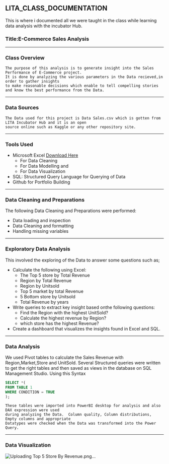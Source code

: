 ##  LITA_CLASS_DOCUMENTATION
This is where i documented all we were taught in the class while learning data analysis with the incubator Hub.   
### Title:E-Commerce Sales Analysis
---
### Class Overview
    The purpose of this analysis is to generate insight into the Sales Performance of E-Commerce project.
    It is done by analyzing the various parameters in the Data recieved,in order to gather insights
    to make reasonable decisions which enable to tell compelling stories and know the best performance from the Data.
---      
### Data Sources
    The Data used for this project is Data Sales.csv which is gotten from LITA Incubator Hub and it is an open 
    source online such as Kaggle or any other repository site.
---  
### Tools Used
- Microsoft Excel [Download Here](https://www.microsoft.com)
    - For Data Cleaning
    - For Data Modelling and
    - For Data Visualization
- SQL: Structured Query Language for Querying of Data
- Github for Portfolio Building
 --- 
### Data Cleaning and Preparations
The following Data Cleaning and Preparations were performed:
  - Data loading and inspection
  - Data Cleaning and formatting
  - Handling missing variables
---
### Exploratory Data Analysis
This involved the exploring of the Data to answer some questions such as;
 - Calculate the following using Excel:
   - The Top 5 store by Total Revenue
   - Region by Total Revenue
   - Region by Unitsold
   - Top 5 market by total Revenue
   - 5 Bottom store by Unitsold
   - Total Revenue by years
- Write queries to extract key insight based onthe following questions:
   - Find the Region with the highest UnitSold?
   - Calculate the highest revenue by Region?
   - which store has the highest Revenue?
- Create a dashboard that visualizes the insights found in Excel and SQL.
---
### Data Analysis
   We used Pivot tables to calculate the Sales Revenue with Region,Market,Store and UnitSold.
 Several Structured queries were written to get the right tables and then saved as views in the database on 
 SQL Management Studio.
 Using this Syntax
 ```SQL
 SELECT *(  
 FROM TABLE 1
 WHERE CONDITION = TRUE
 );
```
    These tables were imported into PowerBI desktop for analysis and also DAX expression were used
    during analyzing the Data.  Column quality, Column distributions, Empty columns and appropriate 
    Datatypes were checked when the Data was transformed into the Power Query.
---
### Data Visualization

![Uploading Top 5 Store By Revenue.png…]()



